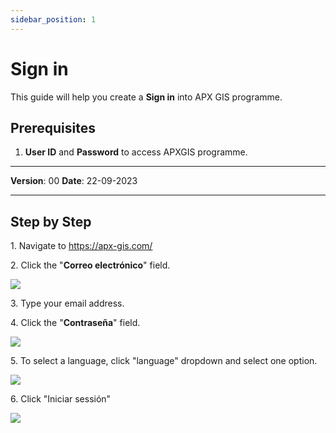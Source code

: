```yaml
---
sidebar_position: 1
---
```

# Sign in

This guide will help you create a **Sign in** into APX GIS programme.

## **Prerequisites**
1.	**User ID** and **Password** to access APXGIS programme.

------------

**Version**: 00
**Date**: 22-09-2023

------------
## **Step by Step**

1\. Navigate to https://apx-gis.com/


2\. Click the "**Correo electrónico**" field.

![](https://ajeuwbhvhr.cloudimg.io/colony-recorder.s3.amazonaws.com/files/2023-09-28/568b4d06-8eb1-414f-a3c0-ce41ebbd6606/ascreenshot.jpeg?tl_px=167,119&br_px=1406,812&force_format=png&width=1120.0&wat=1&wat_opacity=1&wat_gravity=northwest&wat_url=https://colony-recorder.s3.amazonaws.com/images/watermarks/14B8A6_standard.png&wat_pad=524,300)


3\. Type your email address.


4\. Click the "**Contraseña**" field.

![](https://ajeuwbhvhr.cloudimg.io/colony-recorder.s3.amazonaws.com/files/2023-09-28/2581b304-5a2b-452a-ac0d-79a50d464ed7/ascreenshot.jpeg?tl_px=164,119&br_px=1403,812&force_format=png&width=1120.0&wat=1&wat_opacity=1&wat_gravity=northwest&wat_url=https://colony-recorder.s3.amazonaws.com/images/watermarks/14B8A6_standard.png&wat_pad=524,365)


5\. To select a language, click "language" dropdown and select one option.

![](https://ajeuwbhvhr.cloudimg.io/colony-recorder.s3.amazonaws.com/files/2023-09-28/bf7dc392-ba31-473e-a768-851b2ce8f5a5/ascreenshot.jpeg?tl_px=682,0&br_px=1921,692&force_format=png&width=1120.0&wat=1&wat_opacity=1&wat_gravity=northwest&wat_url=https://colony-recorder.s3.amazonaws.com/images/watermarks/14B8A6_standard.png&wat_pad=997,35)


6\. Click "Iniciar sessión"

![](https://ajeuwbhvhr.cloudimg.io/colony-recorder.s3.amazonaws.com/files/2023-09-28/dc537f48-6d9e-412e-87d4-9b0b4bf8492d/ascreenshot.jpeg?tl_px=324,119&br_px=1563,812&force_format=png&width=1120.0&wat=1&wat_opacity=1&wat_gravity=northwest&wat_url=https://colony-recorder.s3.amazonaws.com/images/watermarks/14B8A6_standard.png&wat_pad=524,472)


